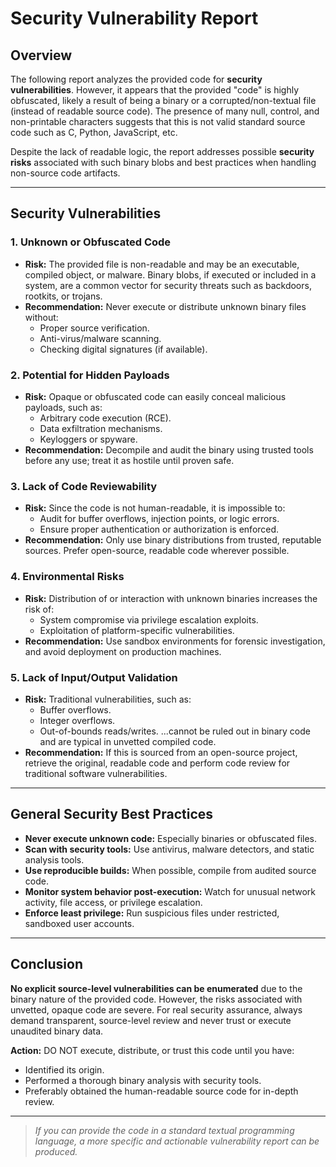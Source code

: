 # Security Vulnerability Report

## Overview

The following report analyzes the provided code for **security vulnerabilities**. However, it appears that the provided "code" is highly obfuscated, likely a result of being a binary or a corrupted/non-textual file (instead of readable source code). The presence of many null, control, and non-printable characters suggests that this is not valid standard source code such as C, Python, JavaScript, etc.

Despite the lack of readable logic, the report addresses possible **security risks** associated with such binary blobs and best practices when handling non-source code artifacts.

---

## Security Vulnerabilities

### 1. **Unknown or Obfuscated Code**

- **Risk:** The provided file is non-readable and may be an executable, compiled object, or malware. Binary blobs, if executed or included in a system, are a common vector for security threats such as backdoors, rootkits, or trojans.
- **Recommendation:** Never execute or distribute unknown binary files without:
  - Proper source verification.
  - Anti-virus/malware scanning.
  - Checking digital signatures (if available).

### 2. **Potential for Hidden Payloads**

- **Risk:** Opaque or obfuscated code can easily conceal malicious payloads, such as:
  - Arbitrary code execution (RCE).
  - Data exfiltration mechanisms.
  - Keyloggers or spyware.
- **Recommendation:** Decompile and audit the binary using trusted tools before any use; treat it as hostile until proven safe.

### 3. **Lack of Code Reviewability**

- **Risk:** Since the code is not human-readable, it is impossible to:
  - Audit for buffer overflows, injection points, or logic errors.
  - Ensure proper authentication or authorization is enforced.
- **Recommendation:** Only use binary distributions from trusted, reputable sources. Prefer open-source, readable code wherever possible.

### 4. **Environmental Risks**

- **Risk:** Distribution of or interaction with unknown binaries increases the risk of:
  - System compromise via privilege escalation exploits.
  - Exploitation of platform-specific vulnerabilities.
- **Recommendation:** Use sandbox environments for forensic investigation, and avoid deployment on production machines.

### 5. **Lack of Input/Output Validation**

- **Risk:** Traditional vulnerabilities, such as:
  - Buffer overflows.
  - Integer overflows.
  - Out-of-bounds reads/writes.
  ...cannot be ruled out in binary code and are typical in unvetted compiled code.
- **Recommendation:** If this is sourced from an open-source project, retrieve the original, readable code and perform code review for traditional software vulnerabilities.

---

## General Security Best Practices

- **Never execute unknown code:** Especially binaries or obfuscated files.
- **Scan with security tools:** Use antivirus, malware detectors, and static analysis tools.
- **Use reproducible builds:** When possible, compile from audited source code.
- **Monitor system behavior post-execution:** Watch for unusual network activity, file access, or privilege escalation.
- **Enforce least privilege:** Run suspicious files under restricted, sandboxed user accounts.

---

## Conclusion

**No explicit source-level vulnerabilities can be enumerated** due to the binary nature of the provided code. However, the risks associated with unvetted, opaque code are severe. For real security assurance, always demand transparent, source-level review and never trust or execute unaudited binary data.

**Action:** DO NOT execute, distribute, or trust this code until you have:
 - Identified its origin.
 - Performed a thorough binary analysis with security tools.
 - Preferably obtained the human-readable source code for in-depth review.

---

> *If you can provide the code in a standard textual programming language, a more specific and actionable vulnerability report can be produced.*